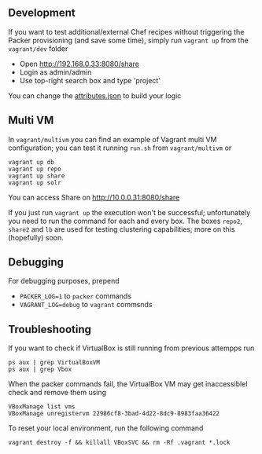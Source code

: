 Development
---
If you want to test additional/external Chef recipes without triggering the Packer provisioning (and save some time), simply run ```vagrant up``` from the ```vagrant/dev``` folder
* Open http://192.168.0.33:8080/share
* Login as admin/admin
* Use top-right search box and type 'project'

You can change the [attributes.json](https://github.com/maoo/alfresco-boxes/tree/master/vagrant/built-with-packer/attributes.json) to build your logic

Multi VM
---
In ```vagrant/multivm``` you can find an example of Vagrant multi VM configuration; you can test it running ```run.sh``` from ```vagrant/multivm``` or

```
vagrant up db
vagrant up repo
vagrant up share
vagrant up solr
```
You can access Share on http://10.0.0.31:8080/share

If you just run ```vagrant up``` the execution won't be successful; unfortunately you need to run the command for each and every box.
The boxes ```repo2```, ```share2``` and ```lb``` are used for testing clustering capabilities; more on this (hopefully) soon.

Debugging
---
For debugging purposes, prepend
* ```PACKER_LOG=1``` to ```packer``` commands
* ```VAGRANT_LOG=debug``` to ```vagrant``` commsnds

Troubleshooting
---
If you want to check if VirtualBox is still running from previous attempps run

```
ps aux | grep VirtualBoxVM
ps aux | grep Vbox
```

When the packer commands fail, the VirtualBox VM may get inaccessiblel check and remove them using

```
VBoxManage list vms
VBoxManage unregistervm 22986cf8-3bad-4d22-8dc9-8983faa36422
```

To reset your local environment, run the following command

```
vagrant destroy -f && killall VBoxSVC && rm -Rf .vagrant *.lock
```